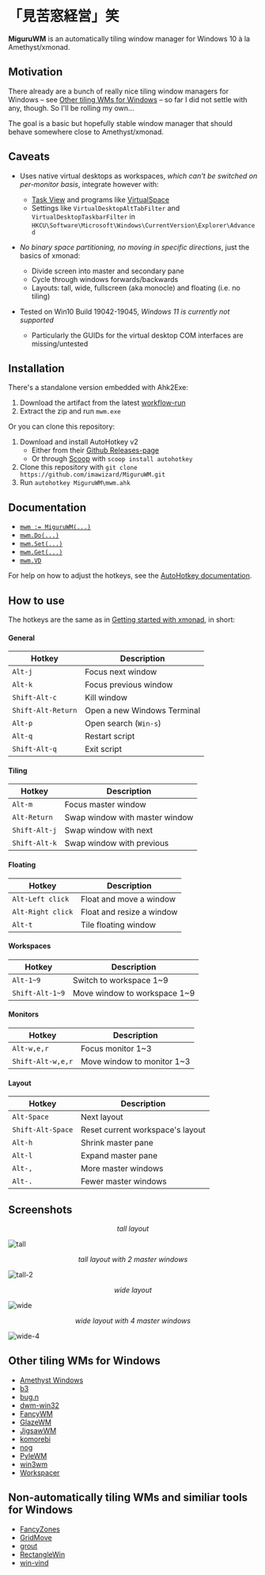# 「見苦窓経営」笑

**MiguruWM** is an automatically tiling window manager for Windows 10 à la Amethyst/xmonad.

## Motivation

There already are a bunch of really nice tiling window managers for Windows – see [Other tiling WMs for Windows](#other-tiling-wms-for-windows) – so far I did not settle with any, though. So I'll be rolling my own...

The goal is a basic but hopefully stable window manager that should behave somewhere close to Amethyst/xmonad.

## Caveats

- Uses native virtual desktops as workspaces, *which can't be switched on per-monitor basis*, integrate however with:
    - [Task View](https://support.microsoft.com/en-us/windows/get-more-done-with-multitasking-in-windows-b4fa0333-98f8-ef43-e25c-06d4fb1d6960) and programs like [VirtualSpace](https://github.com/newlooper/VirtualSpace)
    - Settings like `VirtualDesktopAltTabFilter` and `VirtualDesktopTaskbarFilter` in `HKCU\Software\Microsoft\Windows\CurrentVersion\Explorer\Advanced`

- *No binary space partitioning, no moving in specific directions*, just the basics of xmonad:
    - Divide screen into master and secondary pane
    - Cycle through windows forwards/backwards
    - Layouts: tall, wide, fullscreen (aka monocle) and floating (i.e. no tiling)

- Tested on Win10 Build 19042-19045, *Windows 11 is currently not supported*
    - Particularly the GUIDs for the virtual desktop COM interfaces are missing/untested

## Installation

There's a standalone version embedded with Ahk2Exe:
1. Download the artifact from the latest [workflow-run](https://github.com/imawizard/MiguruWM/actions/workflows/bundle-exe.yml)
2. Extract the zip and run `mwm.exe`

Or you can clone this repository:
1. Download and install AutoHotkey v2
    - Either from their [Github Releases-page](https://github.com/AutoHotkey/AutoHotkey/tags)
    - Or through [Scoop](https://scoop.sh) with `scoop install autohotkey`
2. Clone this repository with `git clone https://github.com/imawizard/MiguruWM.git`
3. Run `autohotkey MiguruWM\mwm.ahk`

## Documentation

- [`mwm := MiguruWM(...)`](lib/miguru/miguru.ahk#L51-L108)
- [`mwm.Do(...)`](lib/miguru/miguru.ahk#L153-L173)
- [`mwm.Set(...)`](lib/miguru/miguru.ahk#L179-L195)
- [`mwm.Get(...)`](lib/miguru/miguru.ahk#L199-L210)
- [`mwm.VD`](lib/vd/vd.ahk#L56-L236)

For help on how to adjust the hotkeys, see the [AutoHotkey documentation](https://www.autohotkey.com/docs/v2/Hotkeys.htm).

## How to use

The hotkeys are the same as in [Getting started with xmonad](https://xmonad.org/tour.html), in short:

#### General

Hotkey|Description
--|--
`Alt-j`|Focus next window
`Alt-k`|Focus previous window
`Shift-Alt-c`|Kill window
`Shift-Alt-Return`|Open a new Windows Terminal
`Alt-p`|Open search (`Win-s`)
`Alt-q`|Restart script
`Shift-Alt-q`|Exit script

#### Tiling

Hotkey|Description
--|--
`Alt-m`|Focus master window
`Alt-Return`|Swap window with master window
`Shift-Alt-j`|Swap window with next
`Shift-Alt-k`|Swap window with previous

#### Floating

Hotkey|Description
--|--
`Alt-Left click`|Float and move a window
`Alt-Right click`|Float and resize a window
`Alt-t`|Tile floating window

#### Workspaces

Hotkey|Description
--|--
`Alt-1~9`|Switch to workspace 1~9
`Shift-Alt-1~9`|Move window to workspace 1~9

#### Monitors

Hotkey|Description
--|--
`Alt-w,e,r`|Focus monitor 1~3
`Shift-Alt-w,e,r`|Move window to monitor 1~3

#### Layout

Hotkey|Description
--|--
`Alt-Space`|Next layout
`Shift-Alt-Space`|Reset current workspace's layout
`Alt-h`|Shrink master pane
`Alt-l`|Expand master pane
`Alt-,`|More master windows
`Alt-.`|Fewer master windows

## Screenshots

<p align="center">
<i>tall layout</i>
</p>

![tall](https://user-images.githubusercontent.com/1701648/232513829-b797d47c-7d80-4b92-8af2-e840bd3ddeec.png)

<p align="center">
<i>tall layout with 2 master windows</i>
</p>

![tall-2](https://user-images.githubusercontent.com/1701648/232513851-b306525d-511f-4876-968c-29d17c92eeb9.png)

<p align="center">
<i>wide layout</i>
</p>

![wide](https://user-images.githubusercontent.com/1701648/232513875-ab26de30-f597-48ee-9ae1-eaf2dbeff23e.png)

<p align="center">
<i>wide layout with 4 master windows</i>
</p>

![wide-4](https://user-images.githubusercontent.com/1701648/232513891-0972dd3f-0dd2-43a2-bbdd-c2f83f8d8626.png)

## Other tiling WMs for Windows

- [Amethyst Windows](https://github.com/glsorre/amethystwindows)
- [b3](https://github.com/ritschmaster/b3)
- [bug.n](https://github.com/fuhsjr00/bug.n)
- [dwm-win32](https://github.com/prabirshrestha/dwm-win32)
- [FancyWM](https://github.com/FancyWM/fancywm)
- [GlazeWM](https://github.com/lars-berger/GlazeWM)
- [JigsawWM](https://github.com/klesh/JigsawWM)
- [komorebi](https://github.com/LGUG2Z/komorebi)
- [nog](https://github.com/TimUntersberger/nog)
- [PyleWM](https://github.com/GGLucas/PyleWM)
- [win3wm](https://github.com/McYoloSwagHam/win3wm)
- [Workspacer](https://github.com/workspacer/workspacer)

## Non-automatically tiling WMs and similiar tools for Windows

- [FancyZones](https://docs.microsoft.com/en-us/windows/powertoys/fancyzones)
- [GridMove](https://github.com/jgpaiva/GridMove)
- [grout](https://github.com/tarkah/grout)
- [RectangleWin](https://github.com/ahmetb/RectangleWin)
- [win-vind](https://github.com/pit-ray/win-vind)

<!-- vim: set tw=0 wrap ts=4 sw=4 et: -->
